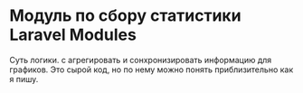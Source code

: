 # Модуль по сбору статистики Laravel Modules 
Суть логики. с агрегировать и сонхронизировать информацию для графиков. Это сырой код, но по нему можно понять приблизительно как я пишу.
